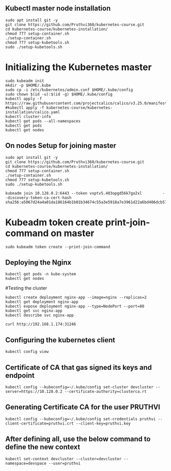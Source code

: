 ## Kubectl master node installation
```
sudo apt install git -y
git clone https://github.com/Pruthvi360/kubernetes-course.git
cd kubernetes-course/kubernetes-installation/
chmod 777 setup-container.sh
./setup-container.sh
chmod 777 setup-kubetools.sh
sudo ./setup-kubetools.sh 
```
# Initializing the Kubernetes master
```
sudo kubeadm init
mkdir -p $HOME/.kube
sudo cp -i /etc/kubernetes/admin.conf $HOME/.kube/config
sudo chown $(id -u):$(id -g) $HOME/.kube/config
kubectl apply -f https://raw.githubusercontent.com/projectcalico/calico/v3.25.0/manifests/calico.yaml
#kubectl apply -f kubernetes-course/kubernetes-installation/calico.yaml
kubectl cluster-info
kubectl get pods --all-namespaces
kubectl get pods
kubectl get nodes
```

## On nodes Setup for joining master
```
sudo apt install git -y
git clone https://github.com/Pruthvi360/kubernetes-course.git
cd kubernetes-course/kubernetes-installation/
chmod 777 setup-container.sh
./setup-container.sh
chmod 777 setup-kubetools.sh
sudo ./setup-kubetools.sh 
```
```
kubeadm join 10.128.0.2:6443 --token vxptv5.403opgd56k7go2xl         --discovery-token-ca-cert-hash sha256:a5067d24a4a01da186164b1b01b34674c55a3e5918a7e3961d22a6bd406dcb57
```
# Kubeadm token create print-join-command on master
```
sudo kubeadm token create --print-join-command
```

## Deploying the Nginx
```
kubectl get pods -n kube-system
kubectl get nodes
```

#Testing the cluster
```
kubectl create deployment nginx-app --image=nginx --replicas=2
kubectl get deployment nginx-app
kubectl expose deployment nginx-app --type=NodePort --port=80
kubectl get svc nginx-app
kubectl describe svc nginx-app

curl http://192.168.1.174:31246
```

## Configuring the kubernetes client
```
kubectl config view
```
## Certificate of CA that gas signed its keys and endpoint
```
kubectl config --kubeconfig=~/.kube/config set-cluster devcluster --server=https://10.128.0.2 --certificate-authority=clusterca.rt
```
## Generating Certificate CA for the user PRUTHVI
```
kubectl config --kubeconfig=~/.kube/config set-credentials pruthvi --client-certificate=pruthvi.crt --client-key=pruthvi.key
```
## After defining all, use the below command to define the new context
```
kubectl set-context devcluster --cluster=devcluster --namespace=devspace --user=pruthvi
```

